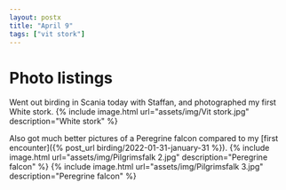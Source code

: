 ```yaml
---
layout: postx
title: "April 9"
tags: ["vit stork"]
---
```

# Photo listings
Went out birding in Scania today with Staffan, and photographed my first White
stork.
{% include image.html url="assets/img/Vit stork.jpg" description="White stork" %}

Also got much better pictures of a Peregrine falcon compared to my [first
encounter]({% post_url birding/2022-01-31-january-31 %}).
{% include image.html url="assets/img/Pilgrimsfalk 2.jpg" description="Peregrine falcon" %}
{% include image.html url="assets/img/Pilgrimsfalk 3.jpg" description="Peregrine falcon" %}
